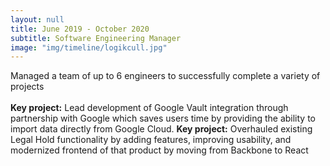 ```yaml
---
layout: null
title: June 2019 - October 2020
subtitle: Software Engineering Manager
image: "img/timeline/logikcull.jpg"
---
```

Managed a team of up to 6 engineers to successfully complete a variety of projects<br/><br/>
**Key project:** Lead development of Google Vault integration through partnership with Google which saves users time by providing the ability to import data directly from Google Cloud.
**Key project:** Overhauled existing Legal Hold functionality by adding features, improving usability, and modernized frontend of that product by moving from Backbone to React
